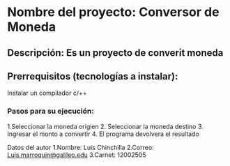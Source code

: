# Nombre del proyecto: Conversor de Moneda
## Descripción: Es un proyecto de converit moneda  
## Prerrequisitos (tecnologías a instalar):
Instalar un compilador c/++
 
### Pasos para su ejecución: 
1.Seleccionar la moneda origien
2. Seleccionar la moneda destino
3. Ingresar el monto a convertir
4. El programa devolvera el resultado

Datos del autor
1.Nombre: Luis Chinchilla
2.Correo: Luis.marroquin@galileo.edu
3.Carnet: 12002505
